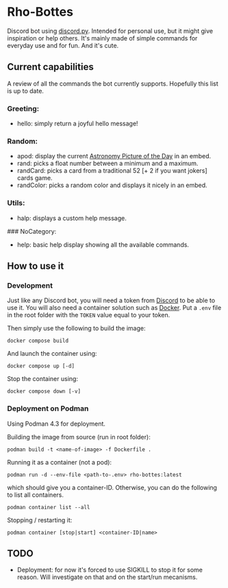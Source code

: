 # Rho-Bottes
Discord bot using [discord.py](https://discordpy.readthedocs.io/en/stable/#). Intended for personal use, but it might give inspiration or help others.
It's mainly made of simple commands for everyday use and for fun. And it's cute.

## Current capabilities
A review of all the commands the bot currently supports. Hopefully this list is up to date.

### Greeting:
  - hello: simply return a joyful hello message!

### Random:
  - apod: display the current [Astronomy Picture of the Day](https://apod.nasa.gov/apod/archivepix.html) in an embed.
  - rand: picks a float number between a minimum and a maximum.
  - randCard: picks a card from a traditional 52 [+ 2 if you want jokers] cards game.
  - randColor: picks a random color and displays it nicely in an embed.

### Utils:
  - halp: displays a custom help message.

​### NoCategory:
  - help: basic help display showing all the available commands.

## How to use it

### Development

Just like any Discord bot, you will need a token from [Discord](https://discord.com/developers/) to be able to use it. You will also need a container solution such as [Docker](https://www.docker.com/).
Put a `.env` file in the root folder with the `TOKEN` value equal to your token.

Then simply use the following to build the image:

`docker compose build`

And launch the container using:

`docker compose up [-d]` 

Stop the container using:

`docker compose down [-v]`

### Deployment on Podman
Using Podman 4.3 for deployment. 

Building the image from source (run in root folder): 

`podman build -t <name-of-image> -f Dockerfile .`

Running it as a container (not a pod):

`podman run -d --env-file <path-to-.env> rho-bottes:latest`

which should give you a container-ID. Otherwise, you can do the following to list all containers.

`podman container list --all`

Stopping / restarting it:

`podman container [stop|start] <container-ID|name>`

## TODO

- Deployment: for now it's forced to use SIGKILL to stop it for some reason. Will investigate on that and on the start/run mecanisms.


